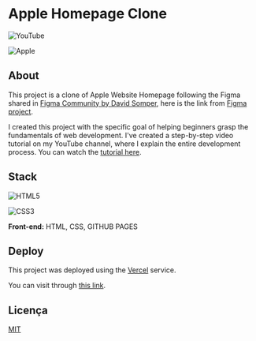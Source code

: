 
# Apple Homepage Clone

![YouTube](https://img.shields.io/badge/YouTube-%23FF0000.svg?style=for-the-badge&logo=YouTube&logoColor=white)

![Apple](https://img.shields.io/badge/Apple-%23000000.svg?style=for-the-badge&logo=apple&logoColor=white)


## About

This project is a clone of Apple Website Homepage following the Figma shared in [Figma Community by David Somper](https://www.youtube.com/watch?v=yYgkh7n5Ubg), here is the link from [Figma project](https://www.figma.com/design/whXlgGp65SzsdIwbfXLny6/Apple-Website-UI-2023-(apple.com)-(Community)?node-id=1-611&node-type=frame&t=aPS6hJuwBLAxKqtq-0).

I created this project with the specific goal of helping beginners grasp the fundamentals of web development. I've created a step-by-step video tutorial on my YouTube channel, where I explain the entire development process. You can watch the [tutorial here](https://www.youtube.com/watch?v=yYgkh7n5Ubg).

## Stack

![HTML5](https://img.shields.io/badge/html5-%23E34F26.svg?style=for-the-badge&logo=html5&logoColor=white)

![CSS3](https://img.shields.io/badge/css3-%231572B6.svg?style=for-the-badge&logo=css3&logoColor=white)


**Front-end:** HTML, CSS, GITHUB PAGES


## Deploy

This project was deployed using the [Vercel]([https://pages.github.com](https://vercel.com/docs)) service.

You can visit through [this link]([https://bielaugustos.github.io/apple-page-clone/](https://apple-page-clone-bielaugustos-projects.vercel.app)).

## Licença

[MIT](LICENSE)

